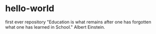 # hello-world
first ever repository
"Education is what remains after one has forgotten what one has learned in School."
Albert Einstein.

